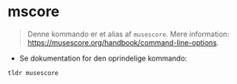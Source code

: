 # mscore

> Denne kommando er et alias af `musescore`.
> Mere information: <https://musescore.org/handbook/command-line-options>.

- Se dokumentation for den oprindelige kommando:

`tldr musescore`
